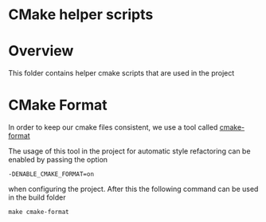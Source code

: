# CMake helper scripts

# Overview

This folder contains helper cmake scripts that are used in the project

# CMake Format

In order to keep our cmake files consistent, we use a tool called [cmake-format](https://github.com/cheshirekow/cmake_format)

The usage of this tool in the project for automatic style refactoring can be enabled by passing the option
```
-DENABLE_CMAKE_FORMAT=on
```
when configuring the project. After this the following command can be used in the build folder
```
make cmake-format
```
